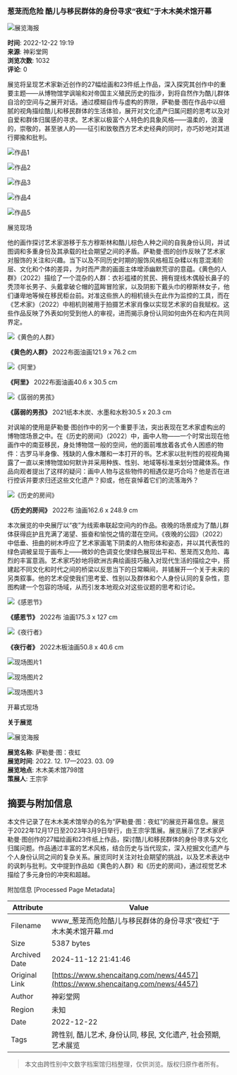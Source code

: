 ### 葱茏而危险 酷儿与移民群体的身份寻求“夜虹”于木木美术馆开幕

![展览海报](https://www.shencaitang.com/static/common/no-js.jpg)

**时间**: 2022-12-22 19:19  
**来源**: 神彩堂网  
**浏览次数**: 1032  
**评论**: 0  

展览将呈现艺术家新近创作的27幅绘画和23件纸上作品，深入探究其创作中的重要主题——从博物馆学讽喻和对帝国主义殖民历史的指涉，到将自然作为酷儿群体自洽的空间与之展开对话。通过模糊自传与虚构的界限，萨勒曼·图在作品中以细腻的视角描绘酷儿和移民群体的生活体验，展开对文化遗产归属问题的思考以及对自爱和群体归属感的寻求。艺术家以极富个人特色的具象风格——温柔的，浪漫的，崇敬的，甚至骇人的——征引和致敬西方艺术史经典的同时，亦巧妙地对其进行揶揄和批判。

![作品1](https://www.shencaitang.com/uploads/news/20221222/1671707504102183.jpg)

![作品2](https://www.shencaitang.com/uploads/news/20221222/1671707510458503.jpg)

![作品3](https://www.shencaitang.com/uploads/news/20221222/1671707518867047.jpg)

![作品4](https://www.shencaitang.com/uploads/news/20221222/1671707526713079.jpg)

![作品5](https://www.shencaitang.com/uploads/news/20221222/1671707532609459.jpg)

展览现场

他的画作探讨艺术家游移于东方穆斯林和酷儿棕色人种之间的自我身份认同，并试图调和多重身份及其承载的社会期望之间的矛盾。萨勒曼·图的创作反映了艺术家对服饰的关注和兴趣。当下以及不同历史时期的服饰风格相互杂糅以有意混淆阶层、文化和个体的差异，为时而严肃的画面主体增添幽默荒谬的意蕴。《黄色的人群》（2022）描绘了⼀个混杂的人群：衣衫褴褛的贫民、拥有提线木偶般长鼻子的秃顶年长男子、头戴拿破仑帽的蓝眸冒险家，以及阴影下戴头巾的穆斯林女子，他们谦卑地等候在移民柜台前。对准这些旅人的相机镜头在此作为监控的工具，而在《艺术家》（2022）中相机则被用于拍摄艺术家肖像以实现艺术家的自我赋权。这些作品反映了外表如何受到他人的审视，进而揭示身份认同如何由外在和内在共同界定。

![《黄色的人群》](https://www.shencaitang.com/uploads/news/20221222/1671707568114718.jpg)

**《黄色的人群》** 2022布面油画121.9 x 76.2 cm

![《阿里》](https://www.shencaitang.com/uploads/news/20221222/1671707588137279.jpg)

**《阿里》** 2022布面油画40.6 x 30.5 cm

![《孱弱的男孩》](https://www.shencaitang.com/uploads/news/20221222/1671707608399765.jpg)

**《孱弱的男孩》** 2021纸本木炭、水墨和水粉30.5 x 20.3 cm

对讽喻的使用是萨勒曼·图创作中的另⼀个重要手法，突出表现在艺术家虚构出的博物馆场景之中。在《历史的房间》（2022）中，画中人物——⼀个时常出现在他画作中的南亚移民，身处博物馆⼀般的空间，他的面前堆放着各式令人困惑的物件：古罗马半身像、残缺的人像木雕和⼀本打开的书。艺术家以批判性的视视角揭露了⼀直以来博物馆如何默许并采用种族、性别、地域等标准来划分馆藏体系。作品向观者提出了这样的疑问：画中人物与这些物件的相遇仅是巧合吗？他是否在进行控诉并要求归还这些⽂化遗产？抑或，他在哀悼着它们的流落海外？

![《历史的房间》](https://www.shencaitang.com/uploads/news/20221222/1671707637442753.jpg)

**《历史的房间》** 2022布 油画162.6 x 248.9 cm

本次展览的中央展厅以“夜”为线索串联起空间内的作品。夜晚的场景成为了酷儿群体获得庇护且充满了渴望、振奋和愉悦之情的潜在空间。《夜晚的公园》（2022）中低垂、扭曲的树木呼应了艺术家画笔下阴柔的人物形体和姿态，并以其代表性的绿色调被呈现于画布上——微妙的色调变化使绿色展现出平和、葱茏而又危险、毒烈的丰富意涵。艺术家巧妙地将欧洲古典绘画技巧融入对现代⽣活的描绘之中，搭建起不同⽂化和时代之间的桥梁以反思当下的日常瞬间，并铺展开⼀个关于未来的另类叙事。他的艺术促使我们思考爱、性别以及群体和个人身份认同的复杂性，意图构建⼀个包容的场域，从而引发本地观众对这些议题的思考和讨论。

![《感恩节》](https://www.shencaitang.com/uploads/news/20221222/1671707669464743.jpg)

**《感恩节》** 2022布 油画175.3 x 127 cm

![《夜行者》](https://www.shencaitang.com/uploads/news/20221222/1671707772111861.jpg)

**《夜行者》** 2022木板油画50.8 x 40.6 cm

![现场图片1](https://www.shencaitang.com/uploads/news/20221222/1671707801129525.jpg)

![现场图片2](https://www.shencaitang.com/uploads/news/20221222/1671707809123505.jpg)

![现场图片3](https://www.shencaitang.com/uploads/news/20221222/1671707816483246.jpg)

开幕式现场

**关于展览**

![展览海报](https://www.shencaitang.com/uploads/news/20221222/1671707851124589.jpg)

**展览名称**: 萨勒曼·图：夜虹  
**展览时间**: 2022. 12. 17—2023. 03. 09  
**展览地点**: 木木美术馆798馆  
**策展人**: 王宗孚

## 摘要与附加信息

<!-- tcd_abstract -->
本文件记录了在木木美术馆举办的名为“萨勒曼·图：夜虹”的展览开幕信息。展览于2022年12月17日至2023年3月9日举行，由王宗孚策展。展览展示了艺术家萨勒曼·图创作的27幅绘画和23件纸上作品，探讨酷儿和移民群体的身份寻求与文化归属问题。作品通过丰富的艺术风格，结合历史与当代现实，深入挖掘文化遗产与个人身份认同之间的复杂关系。展览同时关注对社会期望的挑战，以及艺术表达中的讽刺与批判。文中提到作品如《黄色的人群》和《历史的房间》，通过视觉艺术描绘了多元身份的冲突和超越。
<!-- tcd_abstract_end -->

附加信息 [Processed Page Metadata]

| Attribute       | Value                                  |
|-----------------|----------------------------------------|
| Filename        | www_葱茏而危险酷儿与移民群体的身份寻求“夜虹”于木木美术馆开幕.md                             |
| Size            | 5387 bytes                           |
| Archived Date   | 2024-11-12 21:41:46                             |
| Original Link   | [https://www.shencaitang.com/news/4457](https://www.shencaitang.com/news/4457)                       |
| Author          | 神彩堂网                               |
| Region          | 未知                               |
| Date            | 2022-12-22                                 |
| Tags            | 跨性别, 酷儿艺术, 身份认同, 移民, 文化遗产, 社会预期, 艺术展览                                 |
>
> 本文由跨性别中文数字档案馆归档整理，仅供浏览。版权归原作者所有。
>